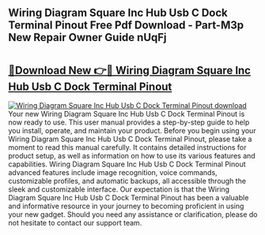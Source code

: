 ## Wiring Diagram Square Inc Hub Usb C Dock Terminal Pinout Free Pdf Download - Part-M3p New Repair Owner Guide nUqFj

# <h2><a href="http://dfmd4f.blite.top/?on=Wiring+Diagram+Square+Inc+Hub+Usb+C+Dock+Terminal+Pinout">🔗Download New 👉🔴 Wiring Diagram Square Inc Hub Usb C Dock Terminal Pinout</a></h2>

[![Wiring Diagram Square Inc Hub Usb C Dock Terminal Pinout download](https://i.imgur.com/lujVjoI.png)](http://dfmd4f.blite.top/?on=Wiring+Diagram+Square+Inc+Hub+Usb+C+Dock+Terminal+Pinout)
Your new Wiring Diagram Square Inc Hub Usb C Dock Terminal Pinout is now ready to use. This user manual provides a step-by-step guide to help you install, operate, and maintain your product. Before you begin using your Wiring Diagram Square Inc Hub Usb C Dock Terminal Pinout, please take a moment to read this manual carefully. It contains detailed instructions for product setup, as well as information on how to use its various features and capabilities. Wiring Diagram Square Inc Hub Usb C Dock Terminal Pinout advanced features include image recognition, voice commands, customizable profiles, and automatic backups, all accessible through the sleek and customizable interface. Our expectation is that the Wiring Diagram Square Inc Hub Usb C Dock Terminal Pinout has been a valuable and informative resource in your journey to becoming proficient in using your new gadget. Should you need any assistance or clarification, please do not hesitate to contact our support team.
